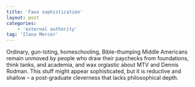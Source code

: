 ```yaml
---
title: 'Faux sophistication'
layout: post
categories:
    - 'external authority'
tag: 'Ilana Mercer'
---
```


Ordinary, gun-toting, homeschooling, Bible-thumping Middle Americans remain unmoved by people who draw their paychecks from foundations, think tanks, and academia, and wax orgiastic about MTV and Dennis Rodman. This stuff might appear sophisticated, but it is reductive and shallow – a post-graduate cleverness that lacks philosophical depth.